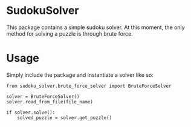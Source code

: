 # SudokuSolver

This package contains a simple sudoku solver. At this moment, the only method for solving a puzzle is through brute force.

# Usage

Simply include the package and instantiate a solver like so:

```
from sudoku_solver.brute_force_solver import BruteForceSolver

solver = BruteForceSolver()
solver.read_from_file(file_name)

if solver.solve():
    solved_puzzle = solver.get_puzzle()
```